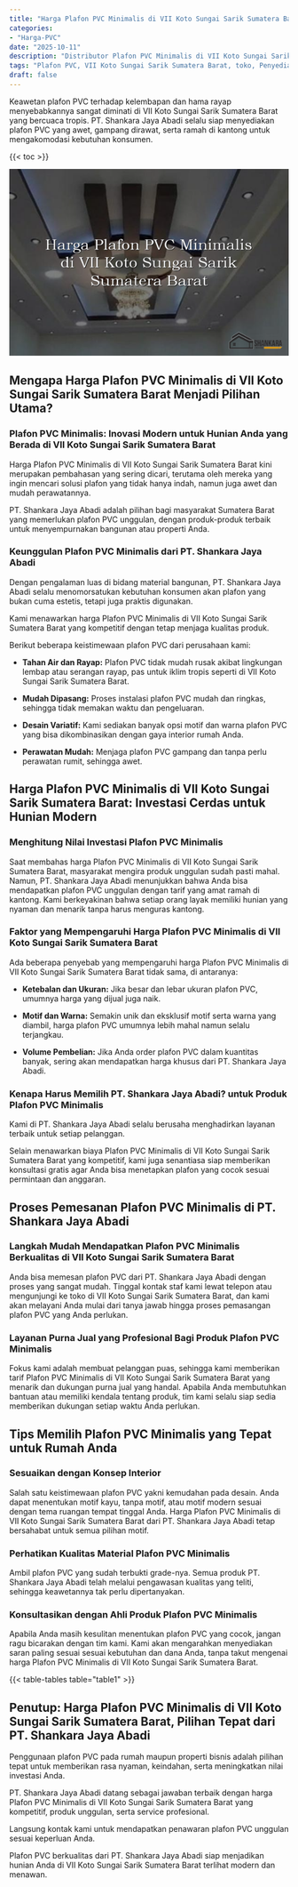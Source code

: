 ```yaml
---
title: "Harga Plafon PVC Minimalis di VII Koto Sungai Sarik Sumatera Barat"
categories: 
- "Harga-PVC"
date: "2025-10-11"
description: "Distributor Plafon PVC Minimalis di VII Koto Sungai Sarik Sumatera Barat bagi hunian, office, dan ritel. Material unggulan, pilihan motif, pilihan warna menarik, beserta layanan penempatan ditangani oleh teknisi berpengalaman dan garansi resmi!|Servis distribusi Plafon PVC Minimalis di VII Koto Sungai Sarik Sumatera Barat untuk keperluan hunian, office, maupun toko, beserta panel berkualitas dan penempatan oleh teknisi profesional dan garansi resmi.|Solusi Plafon PVC Minimalis di VII Koto Sungai Sarik Sumatera Barat yang terpercaya untuk hunian, office, serta ritel, bersama panel berkualitas dan penempatan ditangani oleh tim berpengalaman serta garansi resmi.|Penyediaan Plafon PVC Minimalis di VII Koto Sungai Sarik Sumatera Barat bagi hunian, office, serta ritel, beserta panel berkualitas dan penempatan dikerjakan oleh teknisi ahli, disertai beserta kepastian resmi.}"
tags: "Plafon PVC, VII Koto Sungai Sarik Sumatera Barat, toko, Penyedia, distributor"
draft: false
---
```


Keawetan plafon PVC terhadap kelembapan dan hama rayap menyebabkannya sangat diminati di VII Koto Sungai Sarik Sumatera Barat yang bercuaca tropis. PT. Shankara Jaya Abadi selalu siap menyediakan plafon PVC yang awet, gampang dirawat, serta ramah di kantong untuk mengakomodasi kebutuhan konsumen.

{{< toc >}}

![Harga Plafon PVC Minimalis di VII Koto Sungai Sarik Sumatera Barat](/images/Harga-PVC/Harga-Plafon-PVC-Minimalis-di-VII-Koto-Sungai-Sarik-Sumatera-Barat.png)


## Mengapa Harga Plafon PVC Minimalis di VII Koto Sungai Sarik Sumatera Barat Menjadi Pilihan Utama?

### Plafon PVC Minimalis: Inovasi Modern untuk Hunian Anda yang Berada di VII Koto Sungai Sarik Sumatera Barat

Harga Plafon PVC Minimalis di VII Koto Sungai Sarik Sumatera Barat kini merupakan pembahasan yang sering dicari, terutama oleh mereka yang ingin mencari solusi plafon yang tidak hanya indah, namun juga awet dan mudah perawatannya.

PT. Shankara Jaya Abadi adalah pilihan bagi masyarakat Sumatera Barat yang memerlukan plafon PVC unggulan, dengan produk-produk terbaik untuk menyempurnakan bangunan atau properti Anda.

### Keunggulan Plafon PVC Minimalis dari PT. Shankara Jaya Abadi

Dengan pengalaman luas di bidang material bangunan, PT. Shankara Jaya Abadi selalu menomorsatukan kebutuhan konsumen akan plafon yang bukan cuma estetis, tetapi juga praktis digunakan.

Kami menawarkan harga Plafon PVC Minimalis di VII Koto Sungai Sarik Sumatera Barat yang kompetitif dengan tetap menjaga kualitas produk.

Berikut beberapa keistimewaan plafon PVC dari perusahaan kami:

- **Tahan Air dan Rayap:** Plafon PVC tidak mudah rusak akibat lingkungan lembap atau serangan rayap, pas untuk iklim tropis seperti di VII Koto Sungai Sarik Sumatera Barat.

- **Mudah Dipasang:** Proses instalasi plafon PVC mudah dan ringkas, sehingga tidak memakan waktu dan pengeluaran.

- **Desain Variatif:** Kami sediakan banyak opsi motif dan warna plafon PVC yang bisa dikombinasikan dengan gaya interior rumah Anda.

- **Perawatan Mudah:** Menjaga plafon PVC gampang dan tanpa perlu perawatan rumit, sehingga awet.

## Harga Plafon PVC Minimalis di VII Koto Sungai Sarik Sumatera Barat: Investasi Cerdas untuk Hunian Modern

### Menghitung Nilai Investasi Plafon PVC Minimalis

Saat membahas harga Plafon PVC Minimalis di VII Koto Sungai Sarik Sumatera Barat, masyarakat mengira produk unggulan sudah pasti mahal. Namun, PT. Shankara Jaya Abadi menunjukkan bahwa Anda bisa mendapatkan plafon PVC unggulan dengan tarif yang amat ramah di kantong. Kami berkeyakinan bahwa setiap orang layak memiliki hunian yang nyaman dan menarik tanpa harus menguras kantong.

### Faktor yang Mempengaruhi Harga Plafon PVC Minimalis di VII Koto Sungai Sarik Sumatera Barat

Ada beberapa penyebab yang mempengaruhi harga Plafon PVC Minimalis di VII Koto Sungai Sarik Sumatera Barat tidak sama, di antaranya:

- **Ketebalan dan Ukuran:** Jika besar dan lebar ukuran plafon PVC, umumnya harga yang dijual juga naik.

- **Motif dan Warna:** Semakin unik dan eksklusif motif serta warna yang diambil, harga plafon PVC umumnya lebih mahal namun selalu terjangkau.

- **Volume Pembelian:** Jika Anda order plafon PVC dalam kuantitas banyak, sering akan mendapatkan harga khusus dari PT. Shankara Jaya Abadi.

### Kenapa Harus Memilih PT. Shankara Jaya Abadi? untuk Produk Plafon PVC Minimalis

Kami di PT. Shankara Jaya Abadi selalu berusaha menghadirkan layanan terbaik untuk setiap pelanggan.

Selain menawarkan biaya Plafon PVC Minimalis di VII Koto Sungai Sarik Sumatera Barat yang kompetitif, kami juga senantiasa siap memberikan konsultasi gratis agar Anda bisa menetapkan plafon yang cocok sesuai permintaan dan anggaran.

## Proses Pemesanan Plafon PVC Minimalis di PT. Shankara Jaya Abadi

### Langkah Mudah Mendapatkan Plafon PVC Minimalis Berkualitas di VII Koto Sungai Sarik Sumatera Barat

Anda bisa memesan plafon PVC dari PT. Shankara Jaya Abadi dengan proses yang sangat mudah. Tinggal kontak staf kami lewat telepon atau mengunjungi ke toko di VII Koto Sungai Sarik Sumatera Barat, dan kami akan melayani Anda mulai dari tanya jawab hingga proses pemasangan plafon PVC yang Anda perlukan.

### Layanan Purna Jual yang Profesional Bagi Produk Plafon PVC Minimalis

Fokus kami adalah membuat pelanggan puas, sehingga kami memberikan tarif Plafon PVC Minimalis di VII Koto Sungai Sarik Sumatera Barat yang menarik dan dukungan purna jual yang handal. Apabila Anda membutuhkan bantuan atau memiliki kendala tentang produk, tim kami selalu siap sedia memberikan dukungan setiap waktu Anda perlukan.

## Tips Memilih Plafon PVC Minimalis yang Tepat untuk Rumah Anda

### Sesuaikan dengan Konsep Interior

Salah satu keistimewaan plafon PVC yakni kemudahan pada desain. Anda dapat menentukan motif kayu, tanpa motif, atau motif modern sesuai dengan tema ruangan tempat tinggal Anda. Harga Plafon PVC Minimalis di VII Koto Sungai Sarik Sumatera Barat dari PT. Shankara Jaya Abadi tetap bersahabat untuk semua pilihan motif.

### Perhatikan Kualitas Material Plafon PVC Minimalis

Ambil plafon PVC yang sudah terbukti grade-nya. Semua produk PT. Shankara Jaya Abadi telah melalui pengawasan kualitas yang teliti, sehingga keawetannya tak perlu dipertanyakan.

### Konsultasikan dengan Ahli Produk Plafon PVC Minimalis

Apabila Anda masih kesulitan menentukan plafon PVC yang cocok, jangan ragu bicarakan dengan tim kami. Kami akan mengarahkan menyediakan saran paling sesuai sesuai kebutuhan dan dana Anda, tanpa takut mengenai harga Plafon PVC Minimalis di VII Koto Sungai Sarik Sumatera Barat.

{{< table-tables table="table1" >}}

## Penutup: Harga Plafon PVC Minimalis di VII Koto Sungai Sarik Sumatera Barat, Pilihan Tepat dari PT. Shankara Jaya Abadi

Penggunaan plafon PVC pada rumah maupun properti bisnis adalah pilihan tepat untuk memberikan rasa nyaman, keindahan, serta meningkatkan nilai investasi Anda.

PT. Shankara Jaya Abadi datang sebagai jawaban terbaik dengan harga Plafon PVC Minimalis di VII Koto Sungai Sarik Sumatera Barat yang kompetitif, produk unggulan, serta service profesional.

Langsung kontak kami untuk mendapatkan penawaran plafon PVC unggulan sesuai keperluan Anda.

Plafon PVC berkualitas dari PT. Shankara Jaya Abadi siap menjadikan hunian Anda di VII Koto Sungai Sarik Sumatera Barat terlihat modern dan menawan.